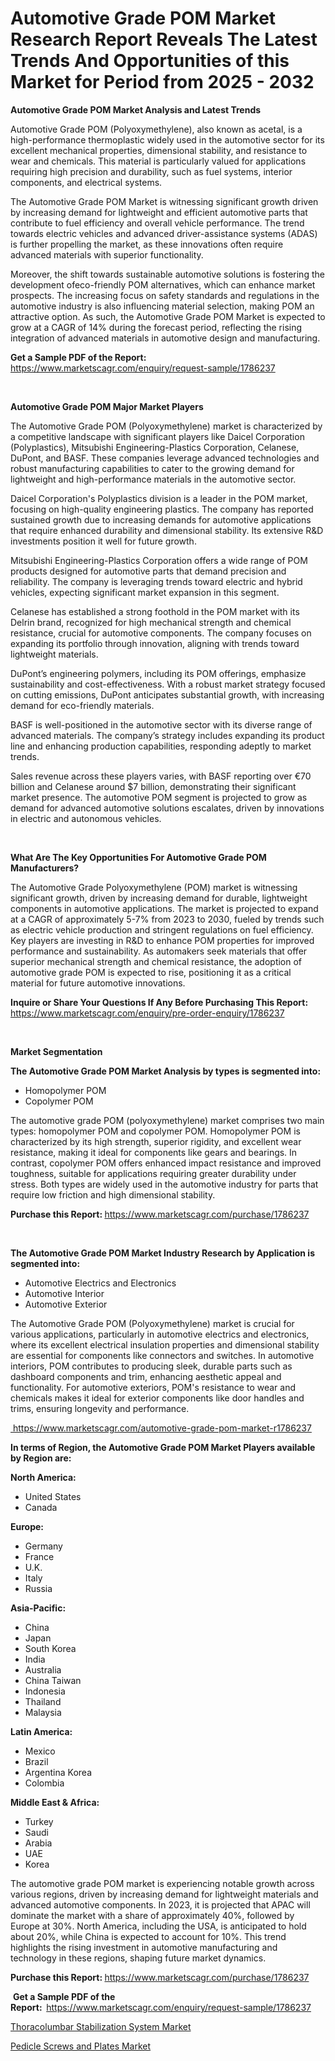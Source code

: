 <p><h1>Automotive Grade POM Market Research Report Reveals The Latest Trends And Opportunities of this Market for Period from 2025 - 2032</h1></p><p><strong>Automotive Grade POM Market Analysis and Latest Trends</strong></p>
<p><p>Automotive Grade POM (Polyoxymethylene), also known as acetal, is a high-performance thermoplastic widely used in the automotive sector for its excellent mechanical properties, dimensional stability, and resistance to wear and chemicals. This material is particularly valued for applications requiring high precision and durability, such as fuel systems, interior components, and electrical systems.</p><p>The Automotive Grade POM Market is witnessing significant growth driven by increasing demand for lightweight and efficient automotive parts that contribute to fuel efficiency and overall vehicle performance. The trend towards electric vehicles and advanced driver-assistance systems (ADAS) is further propelling the market, as these innovations often require advanced materials with superior functionality.</p><p>Moreover, the shift towards sustainable automotive solutions is fostering the development ofeco-friendly POM alternatives, which can enhance market prospects. The increasing focus on safety standards and regulations in the automotive industry is also influencing material selection, making POM an attractive option. As such, the Automotive Grade POM Market is expected to grow at a CAGR of 14% during the forecast period, reflecting the rising integration of advanced materials in automotive design and manufacturing.</p></p>
<p><strong>Get a Sample PDF of the Report:&nbsp;</strong> <a href="https://www.marketscagr.com/enquiry/request-sample/1786237?utm_campaign=2031&utm_medium=2&utm_source=Github&utm_content=ia&utm_term=25032025&utm_id=automotive-grade-pom">https://www.marketscagr.com/enquiry/request-sample/1786237</a></p>
<p>&nbsp;</p>
<p><strong>Automotive Grade POM Major Market Players</strong></p>
<p><p>The Automotive Grade POM (Polyoxymethylene) market is characterized by a competitive landscape with significant players like Daicel Corporation (Polyplastics), Mitsubishi Engineering-Plastics Corporation, Celanese, DuPont, and BASF. These companies leverage advanced technologies and robust manufacturing capabilities to cater to the growing demand for lightweight and high-performance materials in the automotive sector.</p><p>Daicel Corporation's Polyplastics division is a leader in the POM market, focusing on high-quality engineering plastics. The company has reported sustained growth due to increasing demands for automotive applications that require enhanced durability and dimensional stability. Its extensive R&D investments position it well for future growth.</p><p>Mitsubishi Engineering-Plastics Corporation offers a wide range of POM products designed for automotive parts that demand precision and reliability. The company is leveraging trends toward electric and hybrid vehicles, expecting significant market expansion in this segment.</p><p>Celanese has established a strong foothold in the POM market with its Delrin brand, recognized for high mechanical strength and chemical resistance, crucial for automotive components. The company focuses on expanding its portfolio through innovation, aligning with trends toward lightweight materials.</p><p>DuPont’s engineering polymers, including its POM offerings, emphasize sustainability and cost-effectiveness. With a robust market strategy focused on cutting emissions, DuPont anticipates substantial growth, with increasing demand for eco-friendly materials.</p><p>BASF is well-positioned in the automotive sector with its diverse range of advanced materials. The company’s strategy includes expanding its product line and enhancing production capabilities, responding adeptly to market trends.</p><p>Sales revenue across these players varies, with BASF reporting over €70 billion and Celanese around $7 billion, demonstrating their significant market presence. The automotive POM segment is projected to grow as demand for advanced automotive solutions escalates, driven by innovations in electric and autonomous vehicles.</p></p>
<p>&nbsp;</p>
<p><strong>What Are The Key Opportunities For Automotive Grade POM Manufacturers?</strong></p>
<p><p>The Automotive Grade Polyoxymethylene (POM) market is witnessing significant growth, driven by increasing demand for durable, lightweight components in automotive applications. The market is projected to expand at a CAGR of approximately 5-7% from 2023 to 2030, fueled by trends such as electric vehicle production and stringent regulations on fuel efficiency. Key players are investing in R&D to enhance POM properties for improved performance and sustainability. As automakers seek materials that offer superior mechanical strength and chemical resistance, the adoption of automotive grade POM is expected to rise, positioning it as a critical material for future automotive innovations.</p></p>
<p><strong>Inquire or Share Your Questions If Any Before Purchasing This Report:</strong> <a href="https://www.marketscagr.com/enquiry/pre-order-enquiry/1786237?utm_campaign=2031&utm_medium=2&utm_source=Github&utm_content=ia&utm_term=25032025&utm_id=automotive-grade-pom">https://www.marketscagr.com/enquiry/pre-order-enquiry/1786237</a></p>
<p>&nbsp;</p>
<p><strong>Market Segmentation</strong></p>
<p><strong>The Automotive Grade POM Market Analysis by types is segmented into:</strong></p>
<p><ul><li>Homopolymer POM</li><li>Copolymer POM</li></ul></p>
<p><p>The automotive grade POM (polyoxymethylene) market comprises two main types: homopolymer POM and copolymer POM. Homopolymer POM is characterized by its high strength, superior rigidity, and excellent wear resistance, making it ideal for components like gears and bearings. In contrast, copolymer POM offers enhanced impact resistance and improved toughness, suitable for applications requiring greater durability under stress. Both types are widely used in the automotive industry for parts that require low friction and high dimensional stability.</p></p>
<p><strong>Purchase this Report:&nbsp;</strong><a href="https://www.marketscagr.com/purchase/1786237?utm_campaign=2031&utm_medium=2&utm_source=Github&utm_content=ia&utm_term=25032025&utm_id=automotive-grade-pom">https://www.marketscagr.com/purchase/1786237</a></p>
<p>&nbsp;</p>
<p><strong>The Automotive Grade POM Market Industry Research by Application is segmented into:</strong></p>
<p><ul><li>Automotive Electrics and Electronics</li><li>Automotive Interior</li><li>Automotive Exterior</li></ul></p>
<p><p>The Automotive Grade POM (Polyoxymethylene) market is crucial for various applications, particularly in automotive electrics and electronics, where its excellent electrical insulation properties and dimensional stability are essential for components like connectors and switches. In automotive interiors, POM contributes to producing sleek, durable parts such as dashboard components and trim, enhancing aesthetic appeal and functionality. For automotive exteriors, POM's resistance to wear and chemicals makes it ideal for exterior components like door handles and trims, ensuring longevity and performance.</p></p>
<p><a href="https://www.marketscagr.com/automotive-grade-pom-market-r1786237?utm_campaign=2031&utm_medium=2&utm_source=Github&utm_content=ia&utm_term=25032025&utm_id=automotive-grade-pom">&nbsp;https://www.marketscagr.com/automotive-grade-pom-market-r1786237</a></p>
<p><strong>In terms of Region, the Automotive Grade POM Market Players available by Region are:</strong></p>
<p>
    <p> <strong> North America: </strong>
        <ul>
            <li>United States</li>
            <li>Canada</li>
        </ul>
        </p> 
    <p> <strong> Europe: </strong>
        <ul>
            <li>Germany</li>
            <li>France</li>
            <li>U.K.</li>
            <li>Italy</li>
            <li>Russia</li>
        </ul>
        </p> 
    <p> <strong> Asia-Pacific: </strong>
        <ul>
            <li>China</li>
            <li>Japan</li>
            <li>South Korea</li>
            <li>India</li>
            <li>Australia</li>
            <li>China Taiwan</li>
            <li>Indonesia</li>
            <li>Thailand</li>
            <li>Malaysia</li>
        </ul>
        </p> 
    <p> <strong> Latin America: </strong>
        <ul>
            <li>Mexico</li>
            <li>Brazil</li>
            <li>Argentina Korea</li>
            <li>Colombia</li>
        </ul>
        </p> 
    <p> <strong> Middle East & Africa: </strong>
        <ul>
            <li>Turkey</li>
            <li>Saudi</li>
            <li>Arabia</li>
            <li>UAE</li>
            <li>Korea</li>
        </ul>
    </p>
    </p>
<p><p>The automotive grade POM market is experiencing notable growth across various regions, driven by increasing demand for lightweight materials and advanced automotive components. In 2023, it is projected that APAC will dominate the market with a share of approximately 40%, followed by Europe at 30%. North America, including the USA, is anticipated to hold about 20%, while China is expected to account for 10%. This trend highlights the rising investment in automotive manufacturing and technology in these regions, shaping future market dynamics.</p></p>
<p><strong>Purchase this Report: </strong><a href="https://www.marketscagr.com/purchase/1786237?utm_campaign=2031&utm_medium=2&utm_source=Github&utm_content=ia&utm_term=25032025&utm_id=automotive-grade-pom">https://www.marketscagr.com/purchase/1786237</a></p>
<p>&nbsp;<strong>Get a Sample PDF of the Report:&nbsp;&nbsp;</strong><a href="https://www.marketscagr.com/enquiry/request-sample/1786237?utm_campaign=2031&utm_medium=2&utm_source=Github&utm_content=ia&utm_term=25032025&utm_id=automotive-grade-pom">https://www.marketscagr.com/enquiry/request-sample/1786237</a></p>
<p><strong></strong></p>
<p><p><a href="https://github.com/PeterParrish5/Market-Research-Report-List-7/blob/main/thoracolumbar-stabilization-system-market.md?utm_campaign=2031&utm_medium=2&utm_source=Github&utm_content=ia&utm_term=25032025&utm_id=automotive-grade-pom">Thoracolumbar Stabilization System Market</a></p><p><a href="https://github.com/aloyoarmahvr/Market-Research-Report-List-1/blob/main/pedicle-screws-and-plates-market.md?utm_campaign=2031&utm_medium=2&utm_source=Github&utm_content=ia&utm_term=25032025&utm_id=automotive-grade-pom">Pedicle Screws and Plates Market</a></p></p>